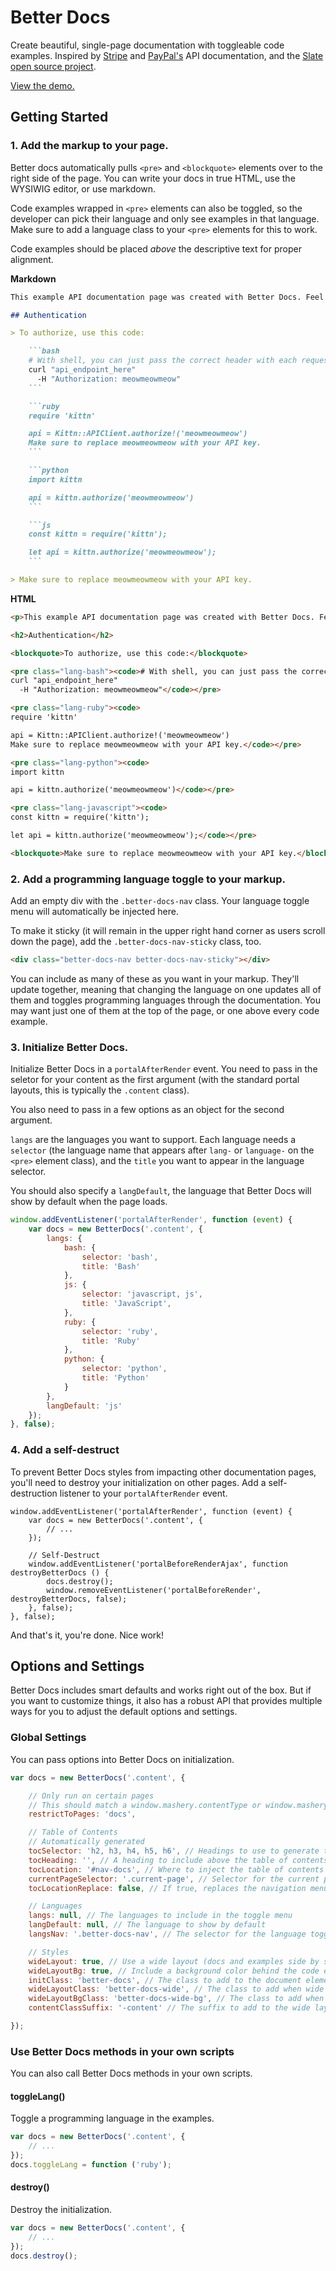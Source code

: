 # Better Docs

Create beautiful, single-page documentation with toggleable code examples. Inspired by [Stripe](https://stripe.com/docs/api) and [PayPal's](https://developer.paypal.com/docs/api/) API documentation, and the [Slate open source project](https://github.com/lord/slate).

[View the demo.](/docs/plugins/Better_Docs/demo/)

<div id="plugin-note"></div>



## Getting Started

### 1. Add the markup to your page.

Better docs automatically pulls `<pre>` and `<blockquote>` elements over to the right side of the page. You can write your docs in true HTML, use the WYSIWIG editor, or use markdown.

Code examples wrapped in `<pre>` elements can also be toggled, so the developer can pick their language and only see examples in that language. Make sure to add a language class to your `<pre>` elements for this to work.

Code examples should be placed *above* the descriptive text for proper alignment.

**Markdown**

```markdown
This example API documentation page was created with Better Docs. Feel free to edit it and use it as a base for your own API's documentation.

## Authentication

> To authorize, use this code:

	```bash
	# With shell, you can just pass the correct header with each request
	curl "api_endpoint_here"
	  -H "Authorization: meowmeowmeow"
	```

	```ruby
	require 'kittn'

	api = Kittn::APIClient.authorize!('meowmeowmeow')
	Make sure to replace meowmeowmeow with your API key.
	```

	```python
	import kittn

	api = kittn.authorize('meowmeowmeow')
	```

	```js
	const kittn = require('kittn');

	let api = kittn.authorize('meowmeowmeow');
	```

> Make sure to replace meowmeowmeow with your API key.
```

**HTML**

```html
<p>This example API documentation page was created with Better Docs. Feel free to edit it and use it as a base for your own API's documentation.</p>

<h2>Authentication</h2>

<blockquote>To authorize, use this code:</blockquote>

<pre class="lang-bash"><code># With shell, you can just pass the correct header with each request
curl "api_endpoint_here"
  -H "Authorization: meowmeowmeow"</code></pre>

<pre class="lang-ruby"><code>
require 'kittn'

api = Kittn::APIClient.authorize!('meowmeowmeow')
Make sure to replace meowmeowmeow with your API key.</code></pre>

<pre class="lang-python"><code>
import kittn

api = kittn.authorize('meowmeowmeow')</code></pre>

<pre class="lang-javascript"><code>
const kittn = require('kittn');

let api = kittn.authorize('meowmeowmeow');</code></pre>

<blockquote>Make sure to replace meowmeowmeow with your API key.</blockquote>
```

### 2. Add a programming language toggle to your markup.

Add an empty div with the `.better-docs-nav` class. Your language toggle menu will automatically be injected here.

To make it sticky (it will remain in the upper right hand corner as users scroll down the page), add the `.better-docs-nav-sticky` class, too.

```html
<div class="better-docs-nav better-docs-nav-sticky"></div>
```

You can include as many of these as you want in your markup. They'll update together, meaning that changing the language on one updates all of them and toggles programming languages through the documentation. You may want just one of them at the top of the page, or one above every code example.

### 3. Initialize Better Docs.

Initialize Better Docs in a `portalAfterRender` event. You need to pass in the seletor for your content as the first argument (with the standard portal layouts, this is typically the `.content` class).

You also need to pass in a few options as an object for the second argument.

`langs` are the languages you want to support. Each language needs a `selector` (the language name that appears after `lang-` or `language-` on the `<pre>` element class), and the `title` you want to appear in the language selector.

You should also specify a `langDefault`, the language that Better Docs will show by default when the page loads.

```js
window.addEventListener('portalAfterRender', function (event) {
	var docs = new BetterDocs('.content', {
		langs: {
			bash: {
				selector: 'bash',
				title: 'Bash'
			},
			js: {
				selector: 'javascript, js',
				title: 'JavaScript',
			},
			ruby: {
				selector: 'ruby',
				title: 'Ruby'
			},
			python: {
				selector: 'python',
				title: 'Python'
			}
		},
		langDefault: 'js'
	});
}, false);
```

### 4. Add a self-destruct

To prevent Better Docs styles from impacting other documentation pages, you'll need to destroy your initialization on other pages. Add a self-destruction listener to your `portalAfterRender` event.

```lang-js
window.addEventListener('portalAfterRender', function (event) {
	var docs = new BetterDocs('.content', {
		// ...
	});

	// Self-Destruct
	window.addEventListener('portalBeforeRenderAjax', function destroyBetterDocs () {
		docs.destroy();
		window.removeEventListener('portalBeforeRender', destroyBetterDocs, false);
	}, false);
}, false);
```

And that's it, you're done. Nice work!


## Options and Settings

Better Docs includes smart defaults and works right out of the box. But if you want to customize things, it also has a robust API that provides multiple ways for you to adjust the default options and settings.

### Global Settings

You can pass options into Better Docs on initialization.

```javascript
var docs = new BetterDocs('.content', {

	// Only run on certain pages
	// This should match a window.mashery.contentType or window.mashery.contentId
	restrictToPages: 'docs',

	// Table of Contents
	// Automatically generated
	tocSelector: 'h2, h3, h4, h5, h6', // Headings to use to generate table fo contents
	tocHeading: '', // A heading to include above the table of contents
	tocLocation: '#nav-docs', // Where to inject the table of contents (defaults to below the current page navigation)
	currentPageSelector: '.current-page', // Selector for the current page in the docs sub navigation
	tocLocationReplace: false, // If true, replaces the navigation menu entirely

	// Languages
	langs: null, // The languages to include in the toggle menu
	langDefault: null, // The language to show by default
	langsNav: '.better-docs-nav', // The selector for the language toggle menu

	// Styles
	wideLayout: true, // Use a wide layout (docs and examples side by side) instead of a tranditional stacked layout
	wideLayoutBg: true, // Include a background color behind the code examples
	initClass: 'better-docs', // The class to add to the document element after Better Docs loads
	wideLayoutClass: 'better-docs-wide', // The class to add when wide layouts are enabled
	wideLayoutBgClass: 'better-docs-wide-bg', // The class to add when background color for wide layouts is enabled
	contentClassSuffix: '-content' // The suffix to add to the wide layout classes for the content area

});
```

### Use Better Docs methods in your own scripts

You can also call Better Docs methods in your own scripts.

#### toggleLang()
Toggle a programming language in the examples.

```javascript
var docs = new BetterDocs('.content', {
	// ...
});
docs.toggleLang = function ('ruby');
```

#### destroy()
Destroy the initialization.

```javascript
var docs = new BetterDocs('.content', {
	// ...
});
docs.destroy();
```